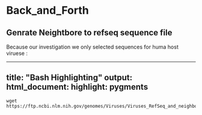 # Back_and_Forth

## Genrate Neightbore to refseq sequence file 

Because our investigation we only selected sequences for huma host viruese :

---
title: "Bash Highlighting"
output:
  html_document:
    highlight: pygments
---

```{r, engine = 'bash', eval = FALSE}
wget https://ftp.ncbi.nlm.nih.gov/genomes/Viruses/Viruses_RefSeq_and_neighbors_genome_data.tab


```
